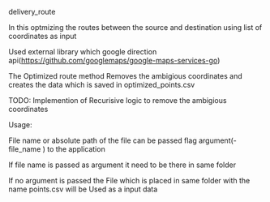  delivery_route


In this optmizing the routes between the source and destination using list of 
coordinates as input 

Used external library which google direction api(https://github.com/googlemaps/google-maps-services-go)

The Optimized route method Removes the ambigious coordinates and creates the 
 data which is saved in optimized_points.csv 

TODO: Implemention of Recurisive logic  to remove the  ambigious coordinates 


Usage:

File name or  absolute path of the file can be passed flag argument(-file_name  ) to the application

If file name is passed as argument it need to be there in same folder

If no argument is passed the File which is placed in same folder with the name 
points.csv will be Used as a input data 